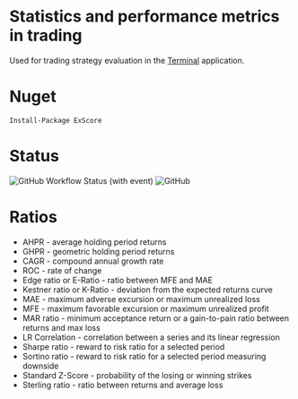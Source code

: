 # Statistics and performance metrics in trading 

Used for trading strategy evaluation in the [Terminal](https://github.com/Indemos/Terminal) application. 

# Nuget

```
Install-Package ExScore
```

# Status 

![GitHub Workflow Status (with event)](https://img.shields.io/github/actions/workflow/status/Indemos/Statistics/dotnet.yml?event=push)
![GitHub](https://img.shields.io/github/license/Indemos/Statistics)

# Ratios 

* AHPR - average holding period returns
* GHPR - geometric holding period returns
* CAGR - compound annual growth rate
* ROC - rate of change
* Edge ratio or E-Ratio - ratio between MFE and MAE
* Kestner ratio or K-Ratio - deviation from the expected returns curve
* MAE - maximum adverse excursion or maximum unrealized loss 
* MFE - maximum favorable excursion or maximum unrealized profit 
* MAR ratio - minimum acceptance return or a gain-to-pain ratio between returns and max loss
* LR Correlation - correlation between a series and its linear regression
* Sharpe ratio - reward to risk ratio for a selected period
* Sortino ratio - reward to risk ratio for a selected period measuring downside
* Standard Z-Score - probability of the losing or winning strikes
* Sterling ratio - ratio between returns and average loss
